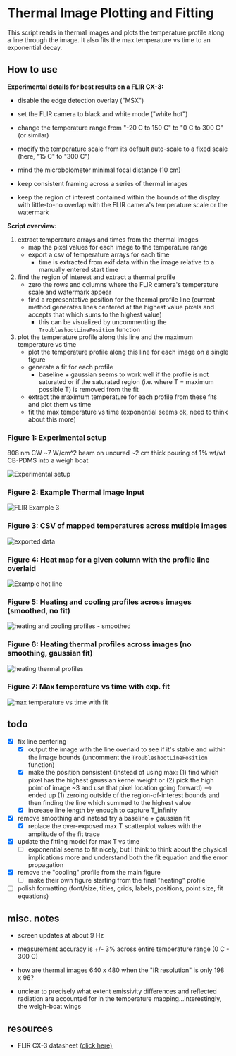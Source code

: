 # Thermal Image Plotting and Fitting

This script reads in thermal images and plots the temperature profile along a line through the image. It also fits the max temperature vs time to an exponential decay.

## How to use

**Experimental details for best results on a FLIR CX-3:**

- disable the edge detection overlay ("MSX")
  
- set the FLIR camera to black and white mode ("white hot")
  
- change the temperature range from "-20 C to 150 C" to "0 C to 300 C" (or similar)
  
- modify the temperature scale from its default auto-scale to a fixed scale (here, "15 C" to "300 C")
  
- mind the microbolometer minimal focal distance (10 cm)

- keep consistent framing across a series of thermal images
  
- keep the region of interest contained within the bounds of the display with little-to-no overlap with the FLIR camera's temperature scale or the watermark

**Script overview:**

1. extract temperature arrays and times from the thermal images
   - map the pixel values for each image to the temperature range
   - export a csv of temperature arrays for each time
     - time is extracted from exif data within the image relative to a manually entered start time
2. find the region of interest and extract a thermal profile
    - zero the rows and columns where the FLIR camera's temperature scale and watermark appear
    - find a representative position for the thermal profile line (current method generates lines centered at the highest value pixels and accepts that which sums to the highest value)
      - this can be visualized by uncommenting the `TroubleshootLinePosition` function
3. plot the temperature profile along this line and the maximum temperature vs time
    - plot the temperature profile along this line for each image on a single figure
    - generate a fit for each profile
      - baseline + gaussian seems to work well if the profile is not saturated or if the saturated region (i.e. where T = maximum possible T) is removed from the fit
    - extract the maximum temperature for each profile from these fits and plot them vs time
    - fit the max temperature vs time (exponential seems ok, need to think about this more)

### Figure 1: Experimental setup
808 nm CW ~7 W/cm^2 beam on uncured ~2 cm thick pouring of 1% wt/wt CB-PDMS into a weigh boat

![Experimental setup](exports/1_experimentalSetup.png)

### Figure 2: Example Thermal Image Input

![FLIR Example 3](Nov19/FLIR2191.jpg)

### Figure 3: CSV of mapped temperatures across multiple images

![exported data](exports/3_csv.png)

### Figure 4: Heat map for a given column with the profile line overlaid

![Example hot line](exports/4_exampleLine.png)

### Figure 5: Heating and cooling profiles across images (smoothed, no fit)

![heating and cooling profiles - smoothed](exports/5_heating-and-cooling-profiles_smoothed.png)

### Figure 6: Heating thermal profiles across images (no smoothing, gaussian fit)

![heating thermal profiles](exports/6_thermalprofiles.png)

### Figure 7: Max temperature vs time with exp. fit

![max temperature vs time with fit](exports/7_maxTempVsTime.png)

## todo

- [x] fix line centering
  - [x] output the image with the line overlaid to see if it's stable and within the image bounds (uncomment the `TroubleshootLinePosition` function)
  - [x] make the position consistent (instead of using max: (1) find which pixel has the highest gaussian kernel weight or (2) pick the high point of image ~3 and use that pixel location going forward) --> ended up (1) zeroing outside of the region-of-interest bounds and then finding the line which summed to the highest value
  - [x] increase line length by enough to capture T_infinity
- [x] remove smoothing and instead try a baseline + gaussian fit
  - [x] replace the over-exposed max T scatterplot values with the amplitude of the fit trace
- [x] update the fitting model for max T vs time
  - [ ] exponential seems to fit nicely, but I think to think about the physical implications more and understand both the fit equation and the error propagation
- [x] remove the "cooling" profile from the main figure
  - [ ] make their own figure starting from the final "heating" profile
- [ ] polish formatting (font/size, titles, grids, labels, positions, point size, fit equations)

## misc. notes

- screen updates at about 9 Hz

- measurement accuracy is +/- 3% across entire temperature range (0 C - 300 C)
  
- how are thermal images 640 x 480  when the "IR resolution" is only 198 x 96?

- unclear to precisely what extent emissivity differences and reflected radiation are accounted for in the temperature mapping...interestingly, the weigh-boat wings 
  
## resources

- FLIR CX-3 datasheet [(click here)](https://support.flir.com/DsDownload/App/Compare/?Lang=En&PN_LIST=90501-0101,90501-0201)